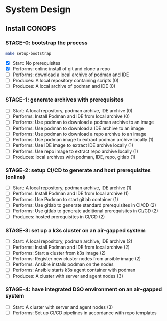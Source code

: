
# System Design

## Install CONOPS

### STAGE-0: bootstrap the process

```bash
make setup-bootstrap
```

* [x] Start: No prerequisites
* [x] Performs: online install of git and clone a repo
* [ ] Performs: download a local archive of podman and IDE                      <!-- TODO: skipped OSX -->
* [ ] Produces: A local repository containing scripts (0)                       <!-- TODO: skipped OSX -->
* [ ] Produces: A local archive of podman and IDE (0)                           <!-- TODO: skipped OSX -->

### STAGE-1: generate archives with prerequisites

* [ ] Start: A local repository, podman archive, IDE archive (0)                <!-- TODO: skipped OSX -->
* [ ] Performs: Install Podman and IDE from local archive (0)                   <!-- TODO: manual  OSX -->
* [ ] Performs: Use podman to download a podman archive to an image             <!-- TODO: skipped OSX -->
* [ ] Performs: Use podman to download a IDE archive to an image                <!-- TODO: skipped OSX -->
* [ ] Performs: Use podman to download a repo archive to an image               <!-- TODO: skipped OSX -->
* [ ] Performs: Use podman image to extract podman archive locally (1)          <!-- TODO: skipped OSX -->
* [ ] Performs: Use IDE image to extract IDE archive locally (1)                <!-- TODO: skipped OSX -->
* [ ] Performs: Use repo image to extract repo archive locally (1)              <!-- TODO: skipped OSX -->
* [ ] Produces: local archives with podman, IDE, repo, gitlab (1)               <!-- TODO: skipped OSX -->

### STAGE-2: setup CI/CD to generate and host prerequisites (online)

* [ ] Start: A local repository, podman archive, IDE archive (1)                <!-- TODO: skipped OSX -->
* [ ] Performs: Install Podman and IDE from local archive (1)                   <!-- TODO: skipped OSX -->
* [ ] Performs: Use Podman to start gitlab container (1)                        <!-- TODO:  -->
* [ ] Performs: Use gitlab to generate standard prerequisites in CI/CD (2)      <!-- TODO:  -->
* [ ] Performs: Use gitlab to generate additional prerequisites in CI/CD (2)    <!-- TODO:  -->
* [ ] Produces: hosted prerequisites in CI/CD (2)                               <!-- TODO:  -->

### STAGE-3: set up a k3s cluster on an air-gapped system

* [ ] Start: A local repository, podman archive, IDE archive (2)                <!-- TODO:  -->
* [ ] Performs: Install Podman and IDE from local archive (2)                   <!-- TODO:  -->
* [ ] Performs: Start a cluster from k3s image (2)                              <!-- TODO:  -->
* [ ] Performs: Register new cluster nodes from ansible image (2)               <!-- TODO:  -->
* [ ] Performs: Ansible installs podman on the nodes                            <!-- TODO:  -->
* [ ] Performs: Ansible starts k3s agent container with podman                  <!-- TODO:  -->
* [ ] Produces: A cluster with server and agent nodes (3)                       <!-- TODO:  -->

### STAGE-4: have integrated DSO environment on an air-gapped system

* [ ] Start: A cluster with server and agent nodes (3)                          <!-- TODO:  -->
* [ ] Performs: Set up CI/CD pipelines in accordance with repo templates        <!-- TODO:  -->
